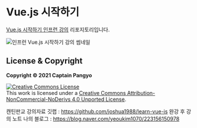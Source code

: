 # Vue.js 시작하기

[Vue.js 시작하기 인프런 강의](https://www.inflearn.com/course/Age-of-Vuejs) 리포지토리입니다.

![인프런 Vue.js 시작하기 강의 썸네일](https://cdn.inflearn.com/public/courses/324088/course_cover/ac203578-d458-44f4-b273-81cb719a89b0/lv1.png)

## License & Copyright

**Copyright © 2021 Captain Pangyo**

<a rel="license" href="http://creativecommons.org/licenses/by-nc-nd/4.0/"><img alt="Creative Commons License" style="border-width:0" src="https://i.creativecommons.org/l/by-nc-nd/4.0/88x31.png" /></a><br />This work is licensed under a <a rel="license" href="http://creativecommons.org/licenses/by-nc-nd/4.0/">Creative Commons Attribution-NonCommercial-NoDerivs 4.0 Unported License</a>.

캔틴판교 강의자료 깃랩 : https://github.com/joshua1988/learn-vue-js
완강 후 강의 노트 나의 블로그 : https://blog.naver.com/yeoukim1070/223156150978
